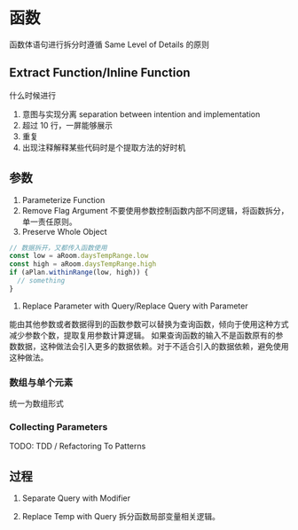 # 函数

函数体语句进行拆分时遵循 Same Level of Details 的原则

## Extract Function/Inline Function

什么时候进行

1. 意图与实现分离 separation between intention and implementation
1. 超过 10 行，一屏能够展示
1. 重复
1. 出现注释解释某些代码时是个提取方法的好时机

## 参数

1. Parameterize Function
1. Remove Flag Argument 不要使用参数控制函数内部不同逻辑，将函数拆分，单一责任原则。
1. Preserve Whole Object

```js
// 数据拆开，又都传入函数使用
const low = aRoom.daysTempRange.low
const high = aRoom.daysTempRange.high
if (aPlan.withinRange(low, high)) {
  // something
}
```

1. Replace Parameter with Query/Replace Query with Parameter

能由其他参数或者数据得到的函数参数可以替换为查询函数，倾向于使用这种方式减少参数个数，提取复用参数计算逻辑。
如果查询函数的输入不是函数原有的参数数据，这种做法会引入更多的数据依赖。对于不适合引入的数据依赖，避免使用这种做法。

### 数组与单个元素

统一为数组形式

### Collecting Parameters

TODO: TDD / Refactoring To Patterns

## 过程

1. Separate Query with Modifier

1. Replace Temp with Query 拆分函数局部变量相关逻辑。
